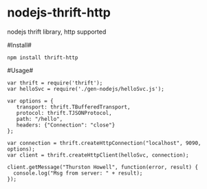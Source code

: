 # nodejs-thrift-http
nodejs thrift library, http supported

#Install#
```
npm install thrift-http
```

#Usage#
```
var thrift = require('thrift');
var helloSvc = require('./gen-nodejs/helloSvc.js');

var options = {
   transport: thrift.TBufferedTransport,
   protocol: thrift.TJSONProtocol,
   path: "/hello",
   headers: {"Connection": "close"}
};

var connection = thrift.createHttpConnection("localhost", 9090, options);
var client = thrift.createHttpClient(helloSvc, connection);

client.getMessage("Thurston Howell", function(error, result) {
  console.log("Msg from server: " + result);
});
```
